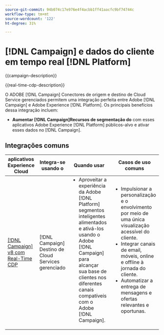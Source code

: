 ```yaml
---
source-git-commit: 94b074c17e976e4f4acbb1ff41aacfc9bf74744c
workflow-type: tm+mt
source-wordcount: '122'
ht-degree: 31%

---
```



# [!DNL Campaign] e dados do cliente em tempo real [!DNL Platform]

{{campaign-description}}

{{real-time-cdp-description}}

O ADOBE [!DNL Campaign] Conectores de origem e destino de Cloud Service gerenciados permitem uma integração perfeita entre Adobe [!DNL Campaign] e Adobe Experience [!DNL Platform]. Os principais benefícios dessa integração incluem:

+ **Aumentar [!DNL Campaign]Recursos de segmentação do** com esses aplicativos Adobe Experience [!DNL Platform] públicos-alvo e ativar esses dados no [!DNL Campaign].

## Integrações comuns

<table>
    <thead>
        <tr>
            <th>aplicativos Experience Cloud</th>
            <th>Integra-se usando o</th>
            <th>Quando usar</th>
            <th>Casos de uso comuns</th>
        </tr>
    </thead>
    <tbody>
        <tr>
            <td><a href="../../integrations/tutorials/campaign-rtcdp/campaign-v8-real-time-cdp.md" target="_blank" rel="noreferrer">[!DNL Campaign] v8 com Real-Time CDP</a></td>
            <td>[!DNL Campaign] Destino de Cloud Services gerenciado</td>
            <td>
                <ul style="margin-top: 0;">
                    <li>Aproveitar a experiência da Adobe [!DNL Platform] segmentos inteligentes alimentados e ativá-los usando o Adobe [!DNL Campaign] para alcançar sua base de clientes nos diferentes canais compatíveis com o Adobe [!DNL Campaign].</li>
                </ul>
            </td>
            <td>
              <ul style="margin-top: 0;">
                <li>Impulsionar a personalização e o envolvimento por meio de uma única visualização acessível do cliente.</li>
                <li>Integrar canais de email, móveis, online e offline à jornada do cliente.</li>
                <li>Automatizar a entrega de mensagens e ofertas relevantes e oportunas.</li>
               <ul style="margin-top: 0;">
            </td>
        </tr>              
    </tbody>          
</table>
